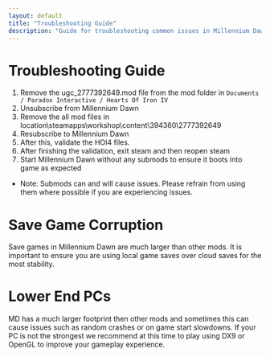 ```yaml
---
layout: default
title: "Troubleshooting Guide"
description: "Guide for troubleshooting common issues in Millennium Dawn"
---
```


# Troubleshooting Guide

1. Remove the ugc_2777392649.mod file from the mod folder in ``Documents / Paradox Interactive / Hearts Of Iron IV``
2. Unsubscribe from Millennium Dawn
3. Remove the all mod files in location\steamapps\workshop\content\394360\2777392649
4. Resubscribe to Millennium Dawn
5. After this, validate the HOI4 files.
6. After finishing the validation, exit steam and then reopen steam
7. Start Millennium Dawn without any submods to ensure it boots into game as expected
  - Note: Submods can and will cause issues. Please refrain from using them where possible if you are experiencing issues.

# Save Game Corruption

Save games in Millennium Dawn are much larger than other mods. It is important to ensure you are using local game saves over cloud saves for the most stability.

# Lower End PCs

MD has a much larger footprint then other mods and sometimes this can cause issues such as random crashes or on game start slowdowns. If your PC is not the strongest we recommend at this time to play using DX9 or OpenGL to improve your gameplay experience.
